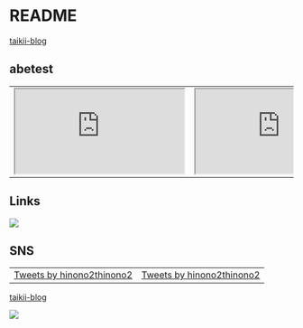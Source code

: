 # README
[taikii-blog]: https://twitter.com/home

[taikii-blog]

## abetest
<table>
  <tbody>
    <tr>
      <td align="center"><iframe src="https://www.youtube.com/embed/?list=UUWoiNwdr7EEjgs2waxe_QpA"></iframe></td>
      <td align="center"><iframe src="https://www.youtube.com/embed/?list=UUnjKWUK2t5QJYfeqqilhJhQ"></iframe></td>
    </tr>
  </tbody>
</table>

## Links
<a href="https://kws-cloud-tech.com/courses/speciality" target="_blank" rel="noopener noreferrer"><img src="https://img.shields.io/badge/CloudTech-0033FF.svg?style=flat-square"></a>

## SNS
<table>
  <tbody>
    <tr>
      <td align="center"><a class="twitter-timeline" data-width="350" data-height="600" data-theme="light" href="https://twitter.com/hinono2thinono2?ref_src=twsrc%5Etfw">Tweets by hinono2thinono2</a> <script async src="https://platform.twitter.com/widgets.js" charset="utf-8"></script></td>
      <td align="center"><a class="twitter-timeline" data-width="350" data-height="600" data-theme="light" href="https://twitter.com/hinono2thinono2?ref_src=twsrc%5Etfw">Tweets by hinono2thinono2</a> <script async src="https://platform.twitter.com/widgets.js" charset="utf-8"></script></td>
    </tr>
  </tbody>
</table>

[taikii-blog]

<a href=[taikii-blog]><img src="https://img.shields.io/badge/-Zenn-3EA8FF.svg?logo=Zenn&style=flat-square&logoColor=white"></a></td>